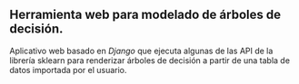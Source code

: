 ## Herramienta web para modelado de árboles de decisión.


Aplicativo web basado en *Django* que ejecuta algunas de las API de la librería sklearn para renderizar árboles de decisión a partir de una tabla de datos importada por el usuario.
